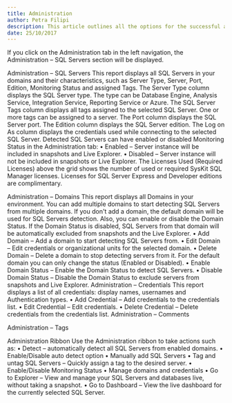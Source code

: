 ```yaml
---
title: Administration
author: Petra Filipi
description: This article outlines all the options for the successful administration of SQL Servers that are being monitored with SysKit SQL Manager.
date: 25/10/2017
---
```

If you click on the Administration tab in the left navigation, the Administration – SQL Servers section will be displayed.

Administration – SQL Servers
This report displays all SQL Servers in your domains and their characteristics, such as Server Type, Server, Port, Edition, Monitoring Status and assigned Tags. 
The Server Type column displays the SQL Server type. The type can be Database Engine, Analysis Service, Integration Service, Reporting Service or Azure.
The SQL Server Tags column displays all tags assigned to the selected SQL Server. One or more tags can be assigned to a server.
The Port column displays the SQL Server port.
The Edition column displays the SQL Server edition.
The Log on As column displays the credentials used while connecting to the selected SQL Server.
Detected SQL Servers can have enabled or disabled Monitoring Status in the Administration tab:
•	Enabled – Server instance will be included in snapshots and Live Explorer.
•	Disabled –  Server instance will not be included in snapshots or Live Explorer.
The Licenses Used (Required Licenses) above the grid shows the number of used or required SysKit SQL Manager licenses. Licenses for SQL Server Express and Developer editions are complimentary.

Administration – Domains
This report displays all Domains in your environment. 
You can add multiple domains to start detecting SQL Servers from multiple domains. If you don't add a domain, the default domain will be used for SQL Servers detection. Also, you can enable or disable  the Domain Status. If the Domain Status is disabled, SQL Servers from that domain will be automatically excluded from snapshots and the Live Explorer.
•	Add Domain – Add a domain to start detecting SQL Servers from.
•	Edit Domain – Edit credentials or organizational units for the selected domain.
•	Delete Domain – Delete a domain to stop detecting servers from it. For the default domain you can only change the status (Enabled or Disabled).
•	Enable Domain Status – Enable the Domain Status to detect SQL Servers.
•	Disable Domain Status – Disable the Domain Status to exclude servers from snapshots and Live Explorer.
Administration – Credentials
This report displays a list of all credentials: display names, usernames and Authentication types.
•	Add Credential – Add credentials to the credentials list.
•	Edit Credential – Edit credentials.
•	Delete Credential – Delete credentials from the credentials list.
Administration – Comments

Administration – Tags

Administration Ribbon
Use the Administration ribbon to take actions such as:
•	Detect – automatically detect all SQL Servers from enabled domains.
•	Enable/Disable auto detect option
•	Manually add SQL Servers
•	Tag and untag SQL Servers  – Quickly assign a tag to the desired server.
•	Enable/Disable Monitoring Status 
•	Manage domains and credentials
•	Go to Explorer – View and manage your SQL Servers and databases live, without taking a snapshot.
•	Go to Dashboard – View the live dashboard for the currently selected SQL Server.
